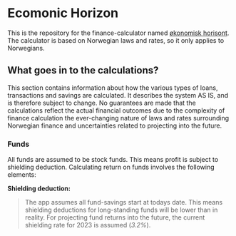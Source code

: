 # Ecomonic Horizon

This is the repository for the finance-calculator named [økonomisk horisont](https://økonomiskhorisont.no).
The calculator is based on Norwegian laws and rates, so it only applies to Norwegians.

## What goes in to the calculations?

This section contains information about how the various types of loans, transactions and savings are calculated. It describes the system AS IS, and is therefore subject to change. No guarantees are made that the calculations reflect the actual financial outcomes due to the complexity of finance calculation the ever-changing nature of laws and rates surrounding Norwegian finance and uncertainties related to projecting into the future.

### Funds

All funds are assumed to be stock funds. This means profit is subject to shielding deduction.
Calculating return on funds involves the following elements:

**Shielding deduction:**

> The app assumes all fund-savings start at todays date. This means shielding deductions for long-standing funds will be lower than in reality. For projecting fund returns into the future, the current shielding rate for 2023 is assumed (_3.2%_).
